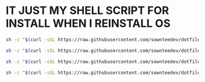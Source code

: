 <h1>IT JUST MY SHELL SCRIPT FOR INSTALL WHEN I REINSTALL OS</h1>

```zsh
sh -c "$(curl -sSL https://raw.githubusercontent.com/sownteedev/dotfiles/main/.archinstall)"
```

```zsh
sh -c "$(curl -sSL https://raw.githubusercontent.com/sownteedev/dotfiles/main/.installdriver)"
```

```zsh
sh -c "$(curl -sSL https://raw.githubusercontent.com/sownteedev/dotfiles/main/.installconfigtheme)"
```

```zsh
sh -c "$(curl -sSL https://raw.githubusercontent.com/sownteedev/dotfiles/main/.installother)"
```
